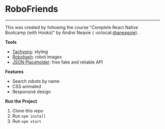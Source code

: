 # RoboFriends
---

This was created by following the course "Complete React Native Bootcamp (with Hooks)" by Andrei Neaoie ( :octocat:[@aneagoie](https://github.com/aneagoie)).

**Tools**
* [Tachyons](https://tachyons.io/): styling
* [Robohash](https://robohash.org/): robot images
* [JSON Placeholder](https://jsonplaceholder.typicode.com/): free fake and reliable API

**Features**
* Search robots by name
* CSS animated
* Responsive design

**Run the Project**
1. Clone this repo
2. Run `npm install`
3. Run `npm start`
